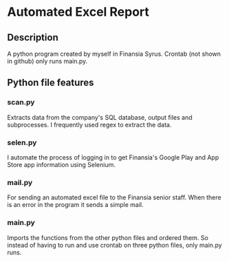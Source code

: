# Automated Excel Report

## Description

A python program created by myself in Finansia Syrus. Crontab (not shown in github) only runs main.py. 

## Python file features

### scan.py

Extracts data from the company's SQL database, output files and subprocesses. I frequently used regex to extract the data.

### selen.py

I automate the process of logging in to get Finansia's Google Play and App Store app information using Selenium. 

### mail.py

For sending an automated excel file to the Finansia senior staff. When there is an error in the program it sends a simple mail.

### main.py

Imports the functions from the other python files and ordered them. So instead of having to run and use crontab on three python files, only main.py runs. 
